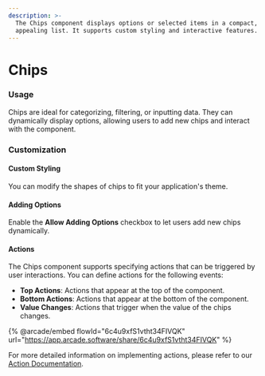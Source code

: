 ```yaml
---
description: >-
  The Chips component displays options or selected items in a compact, visually
  appealing list. It supports custom styling and interactive features.
---
```


# Chips

### Usage

Chips are ideal for categorizing, filtering, or inputting data. They can dynamically display options, allowing users to add new chips and interact with the component.

### Customization

#### Custom Styling

You can modify the shapes of chips to fit your application's theme.

#### Adding Options

Enable the **Allow Adding Options** checkbox to let users add new chips dynamically.

#### Actions

The Chips component supports specifying actions that can be triggered by user interactions. You can define actions for the following events:

* **Top Actions**: Actions that appear at the top of the component.
* **Bottom Actions**: Actions that appear at the bottom of the component.
* **Value Changes**: Actions that trigger when the value of the chips changes.

{% @arcade/embed flowId="6c4u9xfS1vtht34FIVQK" url="https://app.arcade.software/share/6c4u9xfS1vtht34FIVQK" %}

For more detailed information on implementing actions, please refer to our [Action Documentation](https://docs.jetadmin.io/user-guide/workflow/steps/actions).
